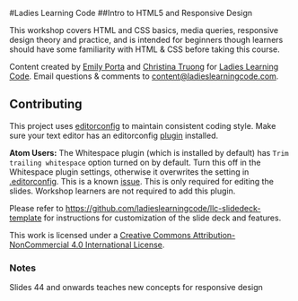 #Ladies Learning Code
##Intro to HTML5 and Responsive Design

This workshop covers HTML and CSS basics, media queries, responsive design theory and practice, and is intended for beginners though learners should have some familiarity with HTML & CSS before taking this course.

Content created by [Emily Porta](https://twitter.com/agentemily) and [Christina Truong](https://twitter.com/christinatruong) for [Ladies Learning Code](http://ladieslearningcode.com). Email questions & comments to <content@ladieslearningcode.com>.


## Contributing

This project uses [editorconfig](http://editorconfig.org/) to maintain consistent coding style. Make sure your text editor has an editorconfig [plugin](http://editorconfig.org/#download) installed.

**Atom Users:** The Whitespace plugin (which is installed by default) has `Trim trailing whitespace` option turned on by default. Turn this off in the Whitespace plugin settings, otherwise it overwrites the setting in [.editorconfig](.editorconfig). This is a known [issue](https://github.com/sindresorhus/atom-editorconfig/issues/3). This is only required for editing the slides. Workshop learners are not required to add this plugin.

Please refer to https://github.com/ladieslearningcode/llc-slidedeck-template for instructions for customization of the slide deck and features.

This work is licensed under a <a rel="license" href="http://creativecommons.org/licenses/by-nc/4.0/">Creative Commons Attribution-NonCommercial 4.0 International License</a>.

### Notes

Slides 44 and onwards teaches new concepts for responsive design